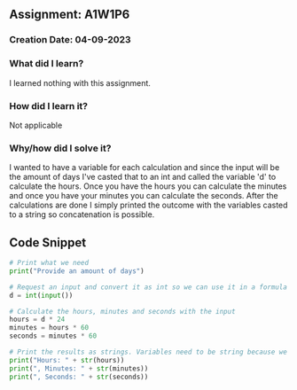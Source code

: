 ## Assignment: A1W1P6

### Creation Date: 04-09-2023

### What did I learn?
I learned nothing with this assignment.

### How did I learn it?
Not applicable

### Why/how did I solve it?
I wanted to have a variable for each calculation and since the input will be the amount of days I've casted that to an int and called the variable 'd' to calculate the hours.
Once you have the hours you can calculate the minutes and once you have your minutes you can calculate the seconds.
After the calculations are done I simply printed the outcome with the variables casted to a string so concatenation is possible.

## Code Snippet
```python
# Print what we need
print("Provide an amount of days")

# Request an input and convert it as int so we can use it in a formula
d = int(input())

# Calculate the hours, minutes and seconds with the input
hours = d * 24
minutes = hours * 60
seconds = minutes * 60

# Print the results as strings. Variables need to be string because we otherwhise concatenate an integer to a string
print("Hours: " + str(hours))
print(", Minutes: " + str(minutes))
print(", Seconds: " + str(seconds))
```
